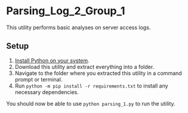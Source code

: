 # Parsing_Log_2_Group_1
This utility performs basic analyses on server access logs.

## Setup
1. [Install Python on your system](https://www.python.org/downloads/).
2. Download this utility and extract everything into a folder.
3. Navigate to the folder where you extracted this utility in a command prompt or terminal.
4. Run `python -m pip install -r requirements.txt` to install any necessary dependencies.

You should now be able to use `python parsing_1.py` to run the utility.
